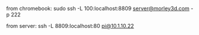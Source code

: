 from chromebook:
sudo ssh -L 100:localhost:8809 server@morley3d.com -p 222

from server:
ssh -L 8809:localhost:80 pi@10.1.10.22
